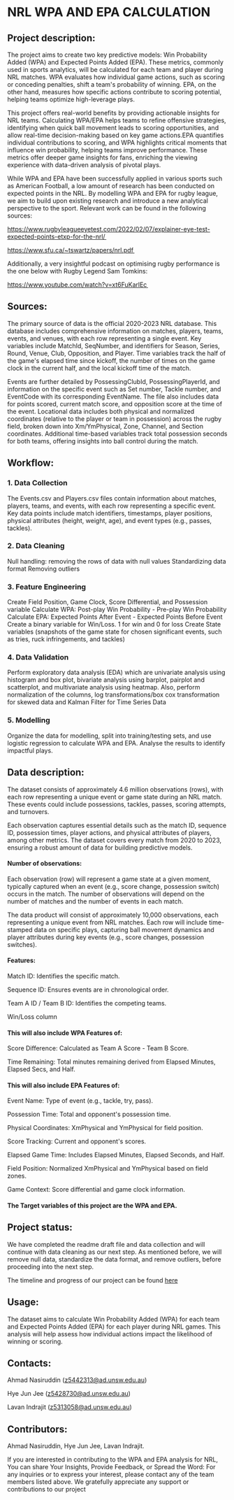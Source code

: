 # NRL WPA AND EPA CALCULATION

## Project description:


The project aims to create two key predictive models: Win Probability Added (WPA) and Expected Points Added (EPA). These metrics, commonly used in sports analytics, will be calculated for each team and player during NRL matches. WPA evaluates how individual game actions, such as scoring or conceding penalties, shift a team's probability of winning. EPA, on the other hand, measures how specific actions contribute to scoring potential, helping teams optimize high-leverage plays. 
 
This project offers real-world benefits by providing actionable insights for NRL teams. Calculating WPA/EPA helps teams to refine offensive strategies, identifying when quick ball movement leads to scoring opportunities, and allow real-time decision-making based on key game actions.EPA quantifies individual contributions to scoring, and WPA highlights critical moments that influence win probability, helping teams improve performance. These metrics offer deeper game insights for fans, enriching the viewing experience with data-driven analysis of pivotal plays. 

While WPA and EPA have been successfully applied in various sports such as American Football, a low amount of research has been conducted on expected points in the NRL. By modelling WPA and EPA for rugby league, we aim to build upon existing research and introduce a new analytical perspective to the sport. Relevant work can be found in the following sources: 

https://www.rugbyleagueeyetest.com/2022/02/07/explainer-eye-test-expected-points-etxp-for-the-nrl/  

https://www.sfu.ca/~tswartz/papers/nrl.pdf  

Additionally, a very insightful podcast on optimising rugby performance is the one below with Rugby Legend Sam Tomkins: 

https://www.youtube.com/watch?v=xt6FuKarlEc  

 

## Sources:

The primary source of data is the official 2020-2023 NRL database. This database includes comprehensive information on matches, players, teams, events, and venues, with each row representing a single event. Key variables include MatchId, SeqNumber, and identifiers for Season, Series, Round, Venue, Club, Opposition, and Player. Time variables track the half of the game's elapsed time since kickoff, the number of times on the game clock in the current half, and the local kickoff time of the match.

Events are further detailed by PossessingClubId, PossessingPlayerId, and information on the specific event such as Set number, Tackle number, and EventCode with its corresponding EventName. The file also includes data for points scored, current match score, and opposition score at the time of the event. Locational data includes both physical and normalized coordinates (relative to the player or team in possession) across the rugby field, broken down into Xm/YmPhysical, Zone, Channel, and Section coordinates. Additional time-based variables track total possession seconds for both teams, offering insights into ball control during the match.

## Workflow: 
### 1. Data Collection
The Events.csv and Players.csv files contain information about matches, players, teams, and events, with each row representing a specific event. Key data points include match identifiers, timestamps, player positions, physical attributes (height, weight, age), and event types (e.g., passes, tackles).

### 2. Data Cleaning
Null handling: removing the rows of data with null values
Standardizing data format
Removing outliers

### 3. Feature Engineering
Create Field Position, Game Clock, Score Differential, and Possession variable
Calculate WPA: Post-play Win Probability - Pre-play Win Probability
Calculate EPA: Expected Points After Event - Expected Points Before Event
Create a binary variable for Win/Loss. 1 for win and 0 for loss
Create State variables (snapshots of the game state for chosen significant events, such as tries, ruck infringements, and tackles)

### 4. Data Validation
Perform exploratory data analysis (EDA) which are univariate analysis using histogram and box plot, bivariate analysis using barplot, pairplot and scatterplot, and multivariate analysis using heatmap. Also, perform normalization of the columns, log transformations/box cox transformation for skewed data and Kalman Filter for Time Series Data

### 5. Modelling
Organize the data for modelling, split into training/testing sets, and use logistic regression to calculate WPA and EPA. Analyse the results to identify impactful plays. 


## Data description: 
The dataset consists of approximately 4.6 million observations (rows), with each row representing a unique event or game state during an NRL match. These events could include possessions, tackles, passes, scoring attempts, and turnovers. 

Each observation captures essential details such as the match ID, sequence ID, possession times, player actions, and physical attributes of players, among other metrics. The dataset covers every match from 2020 to 2023, ensuring a robust amount of data for building predictive models. 

 

#### Number of observations: 

Each observation (row) will represent a game state at a given moment, typically captured when an event (e.g., score change, possession switch) occurs in the match. The number of observations will depend on the number of matches and the number of events in each match. 

The data product will consist of approximately 10,000 observations, each representing a unique event from NRL matches. Each row will include time-stamped data on specific plays, capturing ball movement dynamics and player attributes during key events (e.g., score changes, possession switches). 

#### Features: 

Match ID: Identifies the specific match. 

Sequence ID: Ensures events are in chronological order. 

Team A ID / Team B ID: Identifies the competing teams. 

Win/Loss column 


#### This will also include WPA Features of: 

Score Difference: Calculated as Team A Score - Team B Score. 

Time Remaining: Total minutes remaining derived from Elapsed Minutes, Elapsed Secs, and Half. 

 

#### This will also include EPA Features of: 

Event Name: Type of event (e.g., tackle, try, pass). 

Possession Time: Total and opponent's possession time. 

Physical Coordinates: XmPhysical and YmPhysical for field position. 

Score Tracking: Current and opponent's scores. 

Elapsed Game Time: Includes Elapsed Minutes, Elapsed Seconds, and Half. 

Field Position: Normalized XmPhysical and YmPhysical based on field zones. 

Game Context: Score differential and game clock information. 


#### The Target variables of this project are the WPA and EPA. 



## Project status:
We have completed the readme draft file and data collection and will continue with data cleaning as our next step. As mentioned before, we will remove null data, standardize the data format, and remove outliers, before proceeding into the next step.

The timeline and progress of our project can be found [here](https://github.com/Nasz-113/data3001-data-nrl-1/blob/20b659f92d8469e82df94c839294b4e151d3da17/weeklyTasks.csv)

## Usage: 
The dataset aims to calculate Win Probability Added (WPA) for each team and Expected Points Added (EPA) for each player during NRL games. This analysis will help assess how individual actions impact the likelihood of winning or scoring.

## Contacts:
Ahmad Nasiruddin (z5442313@ad.unsw.edu.au)

Hye Jun Jee (z5428730@ad.unsw.edu.au)

Lavan Indrajit (z5313058@ad.unsw.edu.au)


## Contributors: 
Ahmad Nasiruddin, Hye Jun Jee, Lavan Indrajit.

If you are interested in contributing to the WPA and EPA analysis for NRL, You can share Your Insights, Provide Feedback, or Spread the Word: For any inquiries or to express your interest, please contact any of the team members listed above. We gratefully appreciate any support or contributions to our project
